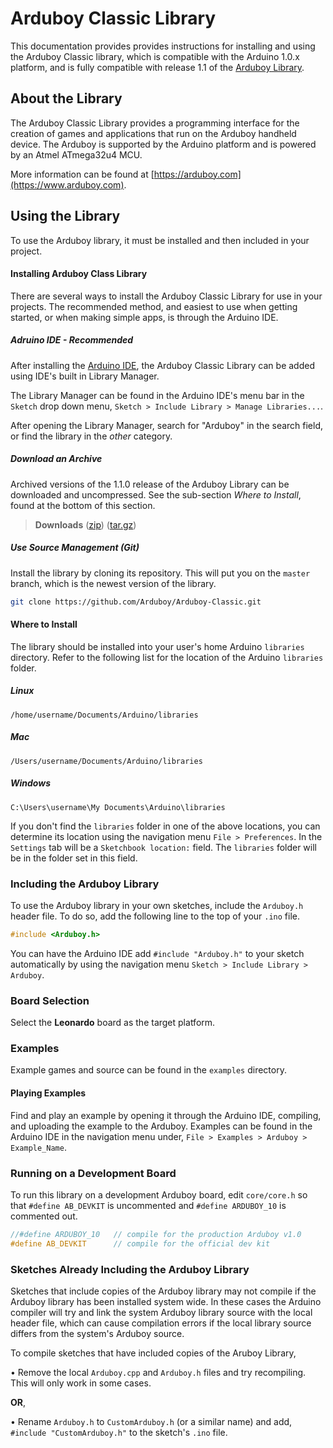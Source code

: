 Arduboy Classic Library
===============
This documentation provides provides instructions for installing and using the
Arduboy Classic library, which is compatible with the Arduino 1.0.x platform,
and is fully compatible with release 1.1 of the 
[Arduboy Library](https://github.com/Arduboy/Arduboy/releases/tag/v1.1).

## About the Library
The Arduboy Classic Library provides a programming interface for the creation
of games and applications that run on the Arduboy handheld device. The Arduboy
is supported by the Arduino platform and is powered by an Atmel ATmega32u4 MCU.

More information can be found at [https://arduboy.com](https://www.arduboy.com).

## Using the Library
To use the Arduboy library, it must be installed and then included in your
project.

#### Installing Arduboy Class Library
There are several ways to install the Arduboy Classic Library for use in your
projects. The recommended method, and easiest to use when getting started, or
when making simple apps, is through the Arduino IDE.

##### Adruino IDE - *Recommended*
After installing the [Arduino IDE](https://arduino.cc/downloads), the Arduboy
Classic Library can be added using IDE's built in Library Manager.

The Library Manager can be found in the Arduino IDE's menu bar in the `Sketch`
drop down menu, `Sketch > Include Library > Manage Libraries...`.

After opening the Library Manager, search for "Arduboy" in the search field, or
find the library in the *other* category.

##### Download an Archive
Archived versions of the 1.1.0 release of the Arduboy Library can be downloaded
and uncompressed. See the sub-section *Where to Install*, found at the bottom
of this section. 

> **Downloads**
> ([zip](https://github.com/Arduboy/Arduboy-Classic/))
> ([tar.gz](https://github.com/Arduboy/Arduboy-Classic/))

##### Use Source Management (Git)
Install the library by cloning its repository. This will put you on the `master`
branch, which is the newest version of the library.
~~~bash
git clone https://github.com/Arduboy/Arduboy-Classic.git
~~~

#### Where to Install
The library should be installed into your user's home Arduino `libraries`
directory. Refer to the following list for the location of the Arduino
`libraries` folder.

##### Linux
~~~
/home/username/Documents/Arduino/libraries
~~~

##### Mac
~~~
/Users/username/Documents/Arduino/libraries
~~~

##### Windows
~~~
C:\Users\username\My Documents\Arduino\libraries
~~~

If you don't find the `libraries` folder in one of the above locations, you can
determine its location using the navigation menu `File > Preferences`. In the
`Settings` tab will be a `Sketchbook location:` field. The `libraries` folder
will be in the folder set in this field.

### Including the Arduboy Library
To use the Arduboy library in your own sketches, include the `Arduboy.h`
header file. To do so, add the following line to the top of your `.ino` file.

~~~C
#include <Arduboy.h>
~~~

You can have the Arduino IDE add `#include "Arduboy.h"` to your sketch
automatically by using the navigation menu `Sketch > Include Library > Arduboy`.

### Board Selection
Select the **Leonardo** board as the target platform.

### Examples
Example games and source can be found in the `examples` directory.

#### Playing Examples
Find and play an example by opening it through the Arduino IDE, compiling, and
uploading the example to the Arduboy.
Examples can be found in the Arduino IDE in the navigation menu under, 
`File > Examples > Arduboy > Example_Name`.

### Running on a Development Board
To run this library on a development Arduboy board, edit `core/core.h` so that
`#define AB_DEVKIT` is uncommented and `#define ARDUBOY_10` is commented out.

~~~cpp
//#define ARDUBOY_10   // compile for the production Arduboy v1.0
#define AB_DEVKIT      // compile for the official dev kit
~~~

### Sketches Already Including the Arduboy Library
Sketches that include copies of the Arduboy library may not compile if the
Arduboy library has been installed system wide. In these cases the Arduino
compiler will try and link the system Arduboy library source with the local
header file, which can cause compilation errors if the local library source
differs from the system's Arduboy source.

To compile sketches that have included copies of the Aruboy Library,

• Remove the local `Arduboy.cpp` and `Arduboy.h` files and try recompiling.
This will only work in some cases.

**OR**,

• Rename `Arduboy.h` to `CustomArduboy.h` (or a similar name) and add,
`#include "CustomArduboy.h"` to the sketch's `.ino` file. 
